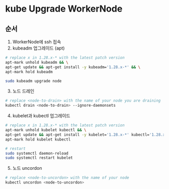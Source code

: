 # kube Upgrade WorkerNode

## 순서

1. WorkerNode에 ssh 접속
2. kubeadm 업그레이드 (apt)

```sh
# replace x in 1.28.x-* with the latest patch version
apt-mark unhold kubeadm && \
apt-get update && apt-get install -y kubeadm='1.28.x-*' && \
apt-mark hold kubeadm

sudo kubeadm upgrade node
```

3. 노드 드레인

```sh
# replace <node-to-drain> with the name of your node you are draining
kubectl drain <node-to-drain> --ignore-daemonsets
```

4. kubelet과 kubectl 업그레이드

```sh
# replace x in 1.28.x-* with the latest patch version
apt-mark unhold kubelet kubectl && \
apt-get update && apt-get install -y kubelet='1.28.x-*' kubectl='1.28.x-*' && \
apt-mark hold kubelet kubectl

# restart
sudo systemctl daemon-reload
sudo systemctl restart kubelet
```

5. 노드 uncordon

```sh
# replace <node-to-uncordon> with the name of your node
kubectl uncordon <node-to-uncordon>
```
